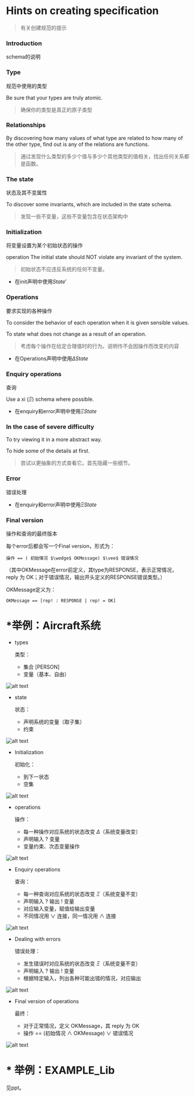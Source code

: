 # Hints on creating specification

> 有关创建规范的提示

### Introduction

schema的说明

### Type  

规范中使用的类型

Be sure that your types are truly atomic. 

>  确保你的类型是真正的原子类型

### Relationships 

By discovering how many values of what type are related to  how many of the other type, find out is any of the relations  are functions. 

> 通过发现什么类型的多少个值与多少个其他类型的值相关，找出任何关系都是函数。

### The state  

状态及其不变属性

To discover some invariants, which are  included in the state  schema. 

> 发现一些不变量，这些不变量包含在状态架构中

### Initialization

将变量设置为某个初始状态的操作

 operation The initial state should NOT violate any invariant of the  system.

> 初始状态不应违反系统的任何不变量。

* 在init声明中使用$State'$

 ### Operations  

要求实现的各种操作

 To consider the behavior of each operation when it is given  sensible values. 

To state what does not change as a result of an operation. 

> 考虑每个操作在给定合理值时的行为。说明作不会因操作而改变的内容

* 在Operations声明中使用$\Delta State$

### Enquiry operations 

查询

Use a xi ($\Xi$) schema where possible. 

* 在enquiry和error声明中使用$\Xi State$

### In the case of severe difficulty 

To try viewing it in a more abstract way.  

To hide some of the details at first.

> 尝试以更抽象的方式查看它。首先隐藏一些细节。

### Error

错误处理

* 在enquiry和error声明中使用$\Xi State$

### Final version

操作和查询的最终版本

每个error后都会写一个Final version，形式为：

`操作 == ( 初始情况 $\wedge$ OKMessage) $\vee$ 错误情况`

（其中OKMessage在error前定义，其type为RESPONSE，表示正常情况， reply 为 OK；对于错误情况，输出开头定义的RESPONSE错误类型。）

OKMessage定义为：

`OKMessage == [rep! : RESPONSE | rep! = OK]`

# *举例：Aircraft系统

* types

  类型：

  - 集合 [PERSON]
  - 变量（基本、自由）

![alt text](image-56.png)

* state 

  状态：

  - 声明系统的变量（取子集）
  - 约束

![alt text](image-57.png)

* Initialization

  初始化：

  - 到下一状态
  - 空集

![alt text](image-58.png)

* operations

  操作：

  - 每一种操作对应系统的状态改变 $\Delta$（系统变量改变）
  - 声明输入 ? 变量
  - 变量约束、次态变量操作

![alt text](image-59.png)

* Enquiry operations

  查询：

  - 每一种查询对应系统的状态改变 $\Xi$（系统变量不变）
  - 声明输入 ? 输出 ! 变量
  - 对应输入变量，赋值给输出变量
  - 不同情况用 $\vee$ 连接，同一情况用 $\wedge$ 连接

![alt text](image-60.png)

* Dealing with errors

  错误处理：

  - 发生错误时对应系统的状态改变 $\Xi$（系统变量不变）
  - 声明输入 ? 输出 ! 变量
  - 根据特定输入，列出各种可能出错的情况，对应输出

![alt text](image-61.png)

* Final version of operations

  最终：

  - 对于正常情况，定义 OKMessage，其 reply 为 OK
  - 操作 == (初始情况 $\wedge$ OKMessage) $\vee$ 错误情况

![alt text](image-62.png)

# * 举例：EXAMPLE_Lib

见ppt。